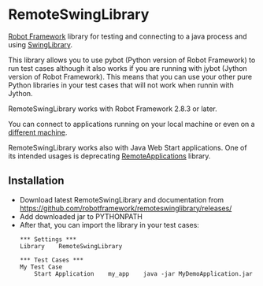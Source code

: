 RemoteSwingLibrary
==================

[Robot Framework](http://robotframework.org) library for testing and connecting to a java process and using [SwingLibrary](https://github.com/MarketSquare/SwingLibrary).

This library allows you to use pybot (Python version of Robot Framework) to run test cases although it also works if you are running with jybot (Jython version of Robot Framework). This means that you can use your other pure Python libraries in your test cases that will not work when runnin with Jython.

RemoteSwingLibrary works with Robot Framework 2.8.3 or later.

You can connect to applications running on your local machine or even on a [different machine](https://github.com/MarketSquare/remoteswinglibrary/blob/master/sshtest.robot).

RemoteSwingLibrary works also with Java Web Start applications. One of its intended usages is deprecating [RemoteApplications](https://github.com/robotframework/RemoteApplications) library.

Installation
------------

* Download latest RemoteSwingLibrary and documentation from https://github.com/robotframework/remoteswinglibrary/releases/
* Add downloaded jar to PYTHONPATH
* After that, you can import the library in your test cases:
    ```robotframework
    *** Settings ***
    Library    RemoteSwingLibrary
    
    *** Test Cases ***
    My Test Case
        Start Application    my_app    java -jar MyDemoApplication.jar
    ```
